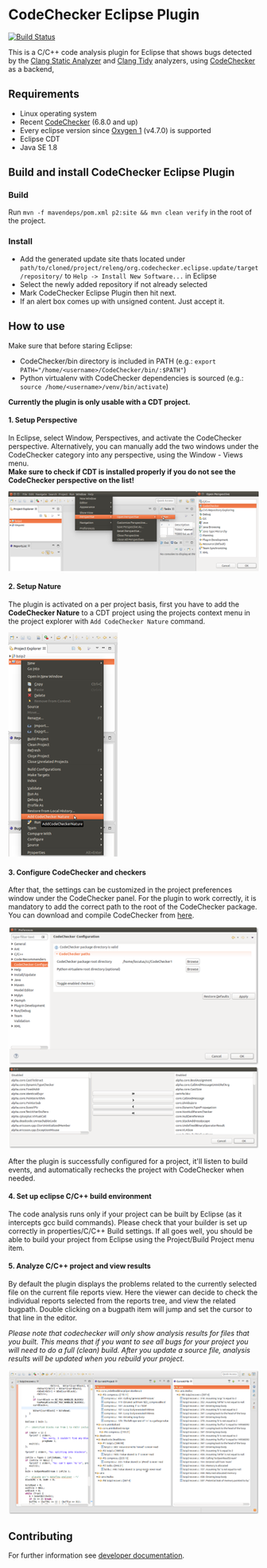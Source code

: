 # CodeChecker Eclipse Plugin

[![Build Status](https://travis-ci.org/Ericsson/CodeCheckerEclipsePlugin.svg?branch=master)](https://travis-ci.org/Ericsson/CodeCheckerEclipsePlugin)

This is a C/C++ code analysis plugin for Eclipse that shows bugs detected by the [Clang Static Analyzer](http://clang-analyzer.llvm.org/) and [Clang Tidy](http://clang.llvm.org/extra/clang-tidy/) analyzers, using [CodeChecker](https://github.com/Ericsson/codechecker) as a backend,

## Requirements

* Linux operating system
* Recent [CodeChecker](https://github.com/Ericsson/codechecker) (6.8.0 and up)
* Every eclipse version since [Oxygen 1](https://www.eclipse.org/downloads/packages/release/oxygen/1) (v4.7.0) is supported
* Eclipse CDT
* Java SE 1.8

## Build and install CodeChecker Eclipse Plugin

### Build

Run `mvn -f mavendeps/pom.xml p2:site && mvn clean verify` in the root of the project.

### Install

* Add the generated update site thats located under `path/to/cloned/project/releng/org.codechecker.eclipse.update/target/repository/` to `Help -> Install New Software...` in Eclipse
* Select the newly added repository if not already selected
* Mark CodeChecker Eclipse Plugin then hit next.
* If an alert box comes up with unsigned content. Just accept it.

## How to use
Make sure that before staring Eclipse:

* CodeChecker/bin directory is included in PATH (e.g.: `export PATH="/home/<username>/CodeChecker/bin/:$PATH"`)
* Python virtualenv with CodeChecker dependencies is sourced (e.g.: `source /home/<username>/venv/bin/activate`)

__Currently the plugin is only usable with a CDT project.__

#### 1. Setup Perspective
In Eclipse, select Window, Perspectives, and activate the CodeChecker perspective.
Alternatively, you can manually add the two windows under the CodeChecker category into any perspective, using the Window - Views menu.  
__Make sure to check if CDT is installed properly if you do not see the CodeChecker perspective on the list!__

![Window->Perspective->Open Perspective->Other](docs/allperspective.png)

#### 2. Setup Nature
The plugin is activated on a per project basis, first you have to add the __CodeChecker Nature__ to a CDT project using the projects context menu in the project explorer with `Add CodeChecker Nature` command.

![CodeChecker Nature Add](docs/nature.png)

#### 3. Configure CodeChecker and checkers
After that, the settings can be customized in the project preferences window under the CodeChecker panel. For the plugin to work correctly, it is mandatory to add the correct path to the root of the CodeChecker package. You can download and compile CodeChecker from [here](https://github.com/Ericsson/codechecker).

![CodeChecker Configure](docs/config.png)
![CodeChecker Checkers Configure](docs/checkershow.png)

After the plugin is successfully configured for a project, it'll listen to build events, and automatically rechecks the project with CodeChecker when needed.

#### 4. Set up eclipse C/C++ build environment

The code analysis runs only if your project can be built by Eclipse (as it intercepts gcc build commands).
Please check that your builder is set up correctly in properties/C/C++ Build settings.
If all goes well, you should be able to build your project from Eclipse using the Project/Build Project menu item.

#### 5. Analyze C/C++ project and view results
By default the plugin displays the problems related to the currently selected file on the current file reports view. Here the viewer can decide to check the individual reports selected from the reports tree, and view the related bugpath. Double clicking on a bugpath item will jump and set the cursor to that line in the editor.

*Please note that codechecker will only show analysis results for files that you built. This means that if you want to see all bugs for your project you will need to do a full (clean) build. After you update a source file, analysis results will be updated when you rebuild your project.*

![CodeChecker Runtime Example](docs/example.png)

## Contributing

For further information see [developer documentation](docs/developer.md).
